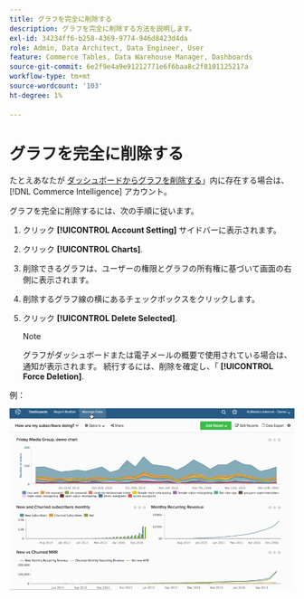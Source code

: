 ```yaml
---
title: グラフを完全に削除する
description: グラフを完全に削除する方法を説明します。
exl-id: 34234ff6-b258-4369-9774-946d8423d4da
role: Admin, Data Architect, Data Engineer, User
feature: Commerce Tables, Data Warehouse Manager, Dashboards
source-git-commit: 6e2f9e4a9e91212771e6f6baa8c2f8101125217a
workflow-type: tm+mt
source-wordcount: '103'
ht-degree: 1%

---
```


# グラフを完全に削除する

たとえあなたが [ダッシュボードからグラフを削除する](../../data-user/dashboards/remove-charts-dashboard.md)」内に存在する場合は、 [!DNL Commerce Intelligence] アカウント。

グラフを完全に削除するには、次の手順に従います。

1. クリック **[!UICONTROL Account Setting]** サイドバーに表示されます。

1. クリック **[!UICONTROL Charts]**.

1. 削除できるグラフは、ユーザーの権限とグラフの所有権に基づいて画面の右側に表示されます。

1. 削除するグラフ線の横にあるチェックボックスをクリックします。

1. クリック **[!UICONTROL Delete Selected]**.

   >[!NOTE]
   >
   >グラフがダッシュボードまたは電子メールの概要で使用されている場合は、通知が表示されます。 続行するには、削除を確定し、「 **[!UICONTROL Force Deletion]**.

例：

![グラフを削除する](../../assets/deletechart.gif)<!--{: width="630" height="402"}-->
